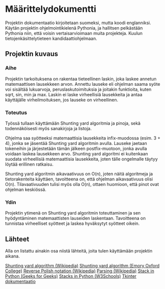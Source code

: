 # Määrittelydokumentti

Projektin dokumentaatio kirjoitetaan suomeksi, mutta koodi englanniksi. Käytän projektin ohjelmointikielenä Pythonia, ja hallitsen pelkästään Pythonia niin, että voisin vertaisarvioimaan muita projekteja. Kuulun tietojenkäsittelytieteen kandidaattiohjelmaan.

## Projektin kuvaus

### Aihe 

Projektin tarkoituksena on rakentaa tieteellinen laskin, joka laskee annetun matemaattisen lausekkeen arvon. Annettu lauseke eli ohjelman saama syöte voi sisältää lukuarvoja, peruslaskutoimituksia ja joitakin funktioita, kuten sqrt, sin, min ja max. Laskin ei laske virheellisiä lausekkeita ja antaa käyttäjälle virheilmoituksen, jos lauseke on virheellinen. 

### Toteutus

Työssä tullaan käyttämään Shunting yard algoritmia ja pinoja, sekä todennäköisesti myös sanakirjoja ja listoja. 

Ohjelma saa syötteeksi matemaattisia lausekkeita infix-muodossa (esim. 3 + 4), jonka se jäsentää Shunting yard algoritmin avulla. Lauseke jaetaan tokeneihin ja järjestetään tämän jälkeen postfix-muotoon, jonka avulla voidaan laskea lausekkeen arvo. Shunting yard algoritmi ei kuitenkaan suodata virheellisiä matemaattisia lausekkeita, joten tälle ongelmalle täytyy löytää erillinen ratkaisu.

Shunting yard algoritmin aikavaativuus on O(n), joten näitä algoritmeja ja tietorakenteita käyttäen, tavoitteena on, että ohjelman aikavaativuus olisi O(n). Tilavaativuuden tulisi myös olla O(n), ottaen huomioon, että pinot ovat ohjelman keskiössä.

### Ydin

Projektin ytimenä on Shunting yard algoritmin toteuttaminen ja sen hyödyntäminen matemaattisten lauseiden laskentaan. Tavoitteena on tunnistaa virheelliset syötteet ja laskea hyväksytyt syötteet oikein. 

## Lähteet

Alla on listattu ainakin osa niistä lähteitä, joita tulen käyttämään projektin aikana.

[Shunting yard algorithm (Wikipedia)](https://en.wikipedia.org/wiki/Shunting_yard_algorithm)
[Shunting yard algorithm (Emory Oxford College)](https://mathcenter.oxford.emory.edu/site/cs171/shuntingYardAlgorithm/)
[Reverse Polish notation (Wikipedia)](https://en.wikipedia.org/wiki/Reverse_Polish_notation)
[Parsing (Wikipedia)](https://en.wikipedia.org/wiki/Parsing)
[Stack in Python (Geeks for Geeks)](https://www.geeksforgeeks.org/python/stack-in-python/)
[Stacks in Python (W3Schools)](https://www.w3schools.com/python/python_dsa_stacks.asp)
[Tkinter dokumentaatio](https://docs.python.org/3/library/tkinter.html)
